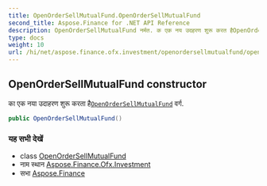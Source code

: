 ```yaml
---
title: OpenOrderSellMutualFund.OpenOrderSellMutualFund
second_title: Aspose.Finance for .NET API Reference
description: OpenOrderSellMutualFund नर्मत. क एक नय उदहरण शुरू करत हैOpenOrderSellMutualFund वर्ग.
type: docs
weight: 10
url: /hi/net/aspose.finance.ofx.investment/openordersellmutualfund/openordersellmutualfund/
---
```

## OpenOrderSellMutualFund constructor

का एक नया उदाहरण शुरू करता है[`OpenOrderSellMutualFund`](../) वर्ग.

```csharp
public OpenOrderSellMutualFund()
```

### यह सभी देखें

* class [OpenOrderSellMutualFund](../)
* नाम स्थान [Aspose.Finance.Ofx.Investment](../../openordersellmutualfund/)
* सभा [Aspose.Finance](../../../)


